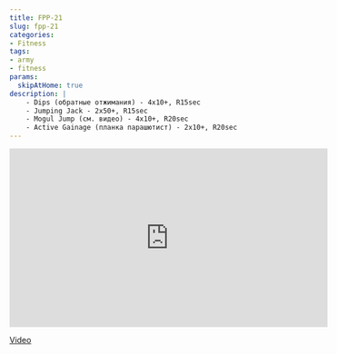 ```yaml
---
title: FPP-21
slug: fpp-21
categories:
- Fitness
tags:
- army
- fitness
params:
  skipAtHome: true
description: |
    - Dips (обратные отжимания) - 4x10+, R15sec
    - Jumping Jack - 2x50+, R15sec
    - Mogul Jump (см. видео) - 4x10+, R20sec
    - Active Gainage (планка парашютист) - 2x10+, R20sec
---
```

<iframe width="560" height="315" src="https://www.youtube.com/embed/fM2HEiwQ2o8?si=O7RVN5RHp2R5yzn4" title="YouTube video player" frameborder="0" allow="accelerometer; autoplay; clipboard-write; encrypted-media; gyroscope; picture-in-picture; web-share" allowfullscreen></iframe>

[Video](https://youtu.be/fM2HEiwQ2o8?si=O7RVN5RHp2R5yzn4)
